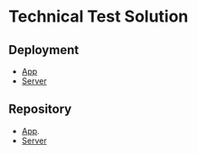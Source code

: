 # Technical Test Solution

## Deployment

* [App](https://604f9624484b7829b5c35abd--elegant-hamilton-646fc3.netlify.app/chat)
* [Server](https://noi-chat.herokuapp.com/) 

## Repository

* [App](https://github.com/yosoyafa/noi-chat-app/).
* [Server](https://github.com/yosoyafa/noi-chat-server)
